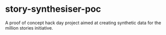 # story-synthesiser-poc
A proof of concept hack day project aimed at creating synthetic data for the million stories initiative.
